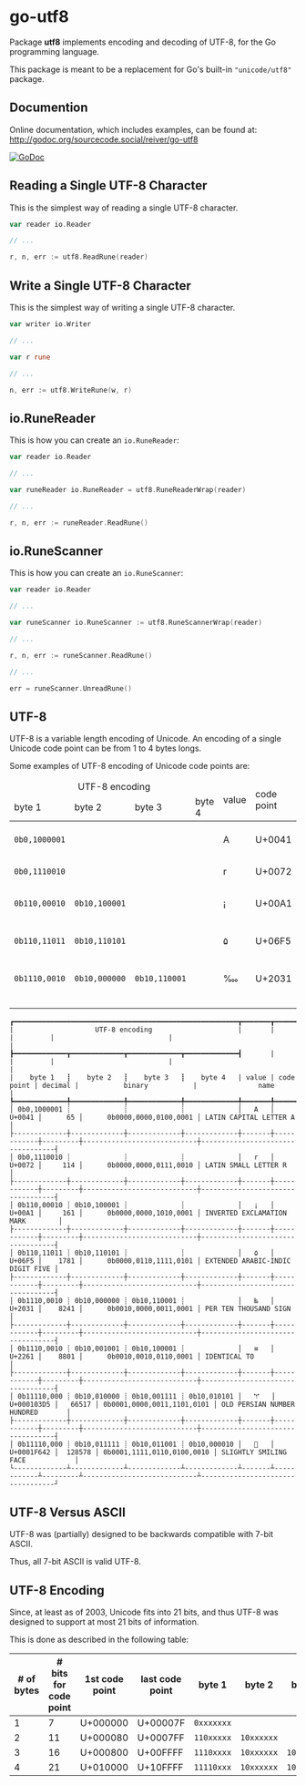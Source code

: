 # go-utf8

Package **utf8** implements encoding and decoding of UTF-8, for the Go programming language.

This package is meant to be a replacement for Go's built-in `"unicode/utf8"` package.

## Documention

Online documentation, which includes examples, can be found at: http://godoc.org/sourcecode.social/reiver/go-utf8

[![GoDoc](https://godoc.org/sourcecode.social/reiver/go-utf8?status.svg)](https://godoc.org/sourcecode.social/reiver/go-utf8)

## Reading a Single UTF-8 Character

This is the simplest way of reading a single UTF-8 character.

```go
var reader io.Reader

// ...

r, n, err := utf8.ReadRune(reader)
```
## Write a Single UTF-8 Character

This is the simplest way of writing a single UTF-8 character.

```go
var writer io.Writer

// ...

var r rune

// ...

n, err := utf8.WriteRune(w, r)
```
## io.RuneReader

This is how you can create an `io.RuneReader`:

```go
var reader io.Reader

// ...

var runeReader io.RuneReader = utf8.RuneReaderWrap(reader)

// ...

r, n, err := runeReader.ReadRune()
```
## io.RuneScanner

This is how you can create an `io.RuneScanner`:

```go
var reader io.Reader

// ...

var runeScanner io.RuneScanner := utf8.RuneScannerWrap(reader)

// ...

r, n, err := runeScanner.ReadRune()

// ...

err = runeScanner.UnreadRune()
```

## UTF-8

UTF-8 is a variable length encoding of Unicode.
An encoding of a single Unicode code point can be from 1 to 4 bytes longs.

Some examples of UTF-8 encoding of Unicode code points are:

<table>
	<thead>
		<tr>
			<td colspan="4" align="center">UTF-8 encoding</td>
			<td rowspan="2">value</td>
			<td rowspan="2">code point</td>
			<td rowspan="2">decimal</td>
			<td rowspan="2">binary</td>
			<td rowspan="2">name</td>
		</tr>
		<tr>
			<td>byte 1</td>
			<td>byte 2</td>
			<td>byte 3</td>
			<td>byte 4</td>
		</tr>
	</thead>
	<tbody>
		<tr>
			<td><code>0b0,1000001</code></td>
			<td></td>
			<td></td>
			<td></td>
			<td>A</td>
			<td>U+0041</td>
			<td>65</td>
			<td><code>0b0000,0000,0100,0001</code></td>
			<td>LATIN CAPITAL LETTER A</td>
		</tr>
		<tr>
			<td><code>0b0,1110010</code></td>
			<td></td>
			<td></td>
			<td></td>
			<td>r</td>
			<td>U+0072</td>
			<td>114</td>
			<td><code>0b0000,0000,0111,0010</code></td>
			<td>LATIN SMALL LETTER R</td>
		</tr>
		<tr>
			<td><code>0b110,00010</code></td>
			<td><code>0b10,100001</code></td>
			<td></td>
			<td></td>
			<td>¡</td>
			<td>U+00A1</td>
			<td>161</td>
			<td><code>0b0000,0000,1010,0001</code></td>
			<td>INVERTED EXCLAMATION MARK</td>
		</tr>
		<tr>
			<td><code>0b110,11011</code></td>
			<td><code>0b10,110101</code></td>
			<td></td>
			<td></td>
			<td>۵</td>
			<td>U+06F5</td>
			<td>1781</td>
			<td><code>0b0000,0110,1111,0101</code></td>
			<td>EXTENDED ARABIC-INDIC DIGIT FIVE</td>
		</tr>
		<tr>
			<td><code>0b1110,0010</code></td>
			<td><code>0b10,000000</code></td>
			<td><code>0b10,110001</code></td>
			<td></td>
			<td>‱</td>
			<td>U+2031</td>
			<td>8241</td>
			<td><code>0b0010,0000,0011,0001</code></td>
			<td>PER TEN THOUSAND SIGN</td>
		</tr>
		<tr>
			<td><code></code></td>
			<td><code></code></td>
			<td><code></code></td>
			<td><code></code></td>
			<td></td>
			<td></td>
			<td></td>
			<td><code></code></td>
			<td></td>
		</tr>
		<tr>
			<td><code></code></td>
			<td><code></code></td>
			<td><code></code></td>
			<td><code></code></td>
			<td></td>
			<td></td>
			<td></td>
			<td><code></code></td>
			<td></td>
		</tr>
		<tr>
			<td><code></code></td>
			<td><code></code></td>
			<td><code></code></td>
			<td><code></code></td>
			<td></td>
			<td></td>
			<td></td>
			<td><code></code></td>
			<td></td>
		</tr>
	</tbody>
</table>

```
┏━━━━━━━━━━━━━━━━━━━━━━━━━━━━━━━━━━━━━━━━━━━━━━━━━━━━━━━┳━━━━━━━┳━━━━━━━━━━━━┳━━━━━━━━━┳━━━━━━━━━━━━━━━━━━━━━━━━━━━━┳━━━━━━━━━━━━━━━━━━━━━━━━━━━━━━━━━━┓
|                    UTF-8 encoding                     |       |            |         |                            |                                  |
┣━━━━━━━━━━━━━┳━━━━━━━━━━━━━┳━━━━━━━━━━━━━┳━━━━━━━━━━━━━┫       |            |         |                            |                                  |
|    byte 1   ┋    byte 2   ┋    byte 3   ┋    byte 4   | value | code point | decimal |           binary           |               name               |
┡━━━━━━━━━━━━━╇━━━━━━━━━━━━━╇━━━━━━━━━━━━━╇━━━━━━━━━━━━━╇━━━━━━━╇━━━━━━━━━━━━╇━━━━━━━━━╇━━━━━━━━━━━━━━━━━━━━━━━━━━━━╇━━━━━━━━━━━━━━━━━━━━━━━━━━━━━━━━━━┩
│ 0b0,1000001 ┊             ┊             ┊             │   A   │     U+0041 │      65 │      0b0000,0000,0100,0001 │ LATIN CAPITAL LETTER A           │
├-------------┼-------------┼-------------┼-------------┼-------┼------------┼---------┼----------------------------┼----------------------------------┤
│ 0b0,1110010 ┊             ┊             ┊             │   r   │     U+0072 │     114 │      0b0000,0000,0111,0010 │ LATIN SMALL LETTER R             │
├-------------┼-------------┼-------------┼-------------┼-------┼------------┼---------┼----------------------------┼----------------------------------┤
│ 0b110,00010 ┊ 0b10,100001 ┊             ┊             │   ¡   │     U+00A1 │     161 │      0b0000,0000,1010,0001 │ INVERTED EXCLAMATION MARK        │
├-------------┼-------------┼-------------┼-------------┼-------┼------------┼---------┼----------------------------┼----------------------------------┤
│ 0b110,11011 ┊ 0b10,110101 ┊             ┊             │   ۵   │     U+06F5 │    1781 │      0b0000,0110,1111,0101 │ EXTENDED ARABIC-INDIC DIGIT FIVE │
├-------------┼-------------┼-------------┼-------------┼-------┼------------┼---------┼----------------------------┼----------------------------------┤
│ 0b1110,0010 ┊ 0b10,000000 ┊ 0b10,110001 ┊             │   ‱   │     U+2031 │    8241 │      0b0010,0000,0011,0001 │ PER TEN THOUSAND SIGN            │
├-------------┼-------------┼-------------┼-------------┼-------┼------------┼---------┼----------------------------┼----------------------------------┤
│ 0b1110,0010 ┊ 0b10,001001 ┊ 0b10,100001 ┊             │   ≡   │     U+2261 │    8801 │      0b0010,0010,0110,0001 │ IDENTICAL TO                     │
├-------------┼-------------┼-------------┼-------------┼-------┼------------┼---------┼----------------------------┼----------------------------------┤
│ 0b11110,000 ┊ 0b10,010000 ┊ 0b10,001111 ┊ 0b10,010101 │   𐏕   │ U+000103D5 │   66517 │ 0b0001,0000,0011,1101,0101 │ OLD PERSIAN NUMBER HUNDRED       │
├-------------┼-------------┼-------------┼-------------┼-------┼------------┼---------┼----------------------------┼----------------------------------┤
│ 0b11110,000 ┊ 0b10,011111 ┊ 0b10,011001 ┊ 0b10,000010 │   🙂   │ U+0001F642 │  128578 │ 0b0001,1111,0110,0100,0010 │ SLIGHTLY SMILING FACE            │
└-------------┴-------------┴-------------┴-------------┴-------┴------------┴---------┴----------------------------┴----------------------------------┘
```

## UTF-8 Versus ASCII

UTF-8 was (partially) designed to be backwards compatible with 7-bit ASCII.

Thus, all 7-bit ASCII is valid UTF-8.

## UTF-8 Encoding

Since, at least as of 2003, Unicode fits into 21 bits, and thus UTF-8 was designed to support at most 21 bits of information.

This is done as described in the following table:

| # of bytes | # bits for code point | 1st code point |  last code point |   byte 1   |   byte 2   |   byte 3   |   byte 4   |
|------------|-----------------------|----------------|------------------|------------|------------|------------|------------|
|     1      |            7          |    U+000000    |     U+00007F     | `0xxxxxxx` |            |            |            |
|     2      |           11          |    U+000080    |     U+0007FF     | `110xxxxx` | `10xxxxxx` |            |            |
|     3      |           16          |    U+000800    |     U+00FFFF     | `1110xxxx` | `10xxxxxx` | `10xxxxxx` |            |
|     4      |           21          |    U+010000    |     U+10FFFF     | `11110xxx` | `10xxxxxx` | `10xxxxxx` | `10xxxxxx` |
```
